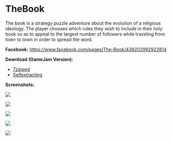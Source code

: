 TheBook
============

The book is a strategy puzzle adventure about the evolution of a religious ideology. The player chooses which rules they wish to include in their holy book so as to appeal to the largest number of followers while traveling from town to town in order to spread the word.

__Facebook:__ https://www.facebook.com/pages/The-Book/439202992922814

__Download (GameJam Version):__
- [7zipped](http://github.com/hs-furtwangen/TheBook/blob/master/bin/thebook-gamejamversion.7z?raw=true)
- [Selfextracting](https://github.com/hs-furtwangen/TheBook/blob/master/bin/thebook-gamejamversion.exe?raw=true)

__Screenshots:__

![](https://raw.githubusercontent.com/hs-furtwangen/TheBook/1220846d9bb437e3c0eed2d65de9da36b3f2ebec/Doku/Screenshots/Screenshot1.jpg)

![](https://raw.githubusercontent.com/hs-furtwangen/TheBook/1220846d9bb437e3c0eed2d65de9da36b3f2ebec/Doku/Screenshots/Screenshot2.jpg)

![](https://raw.githubusercontent.com/hs-furtwangen/TheBook/1220846d9bb437e3c0eed2d65de9da36b3f2ebec/Doku/Screenshots/Screenshot5.jpg)

![](https://raw.githubusercontent.com/hs-furtwangen/TheBook/1220846d9bb437e3c0eed2d65de9da36b3f2ebec/Doku/Screenshots/Screenshot4.jpg)

![](https://raw.githubusercontent.com/hs-furtwangen/TheBook/1220846d9bb437e3c0eed2d65de9da36b3f2ebec/Doku/Screenshots/Screenshot6.jpg)
